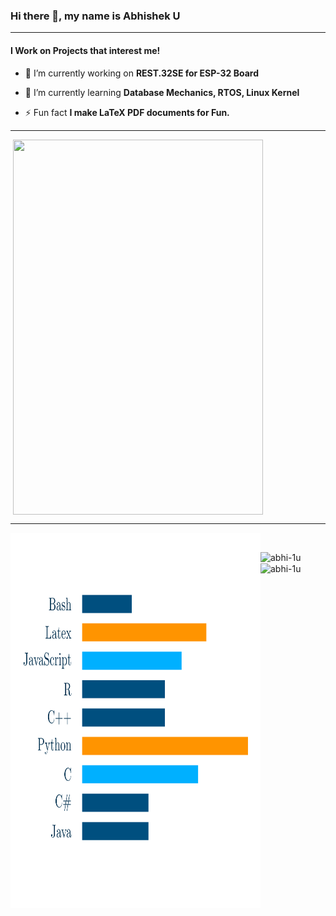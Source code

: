 ### Hi there 👋, my name is Abhishek U
---
#### I Work on Projects that interest me! 

- 🔭 I’m currently working on **REST.32SE for ESP-32 Board**

- 🌱 I’m currently learning **Database Mechanics, RTOS, Linux Kernel**


- ⚡ Fun fact **I make LaTeX PDF documents for Fun.**
---


<p>&nbsp;<img scale="50%" align="center" src="Skills.svg"  width="400" height="600" /></p>

---
<p>&nbsp;<img scale="50%" align="left" src="Language.svg"  width="400" height="600"/>
<p>&nbsp;<img align="left" src="https://github-readme-stats.vercel.app/api?username=abhi-1u&show_icons=true&locale=en" alt="abhi-1u" />
<img align="center" src="https://github-readme-streak-stats.herokuapp.com/?user=abhi-1u&" alt="abhi-1u" /></p>
<!--
**Abhi-1U/Abhi-1U** is a ✨ _special_ ✨ repository because its `README.md` (this file) appears on your GitHub profile.

Here are some ideas to get you started:

- 🔭 I’m currently working on ...
- 🌱 I’m currently learning ...
- 👯 I’m looking to collaborate on ...
- 🤔 I’m looking for help with ...
- 💬 Ask me about ...
- 📫 How to reach me: ...
- 😄 Pronouns: ...
- ⚡ Fun fact: ...
-->
